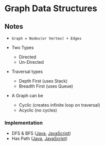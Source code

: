 # Graph Data Structures

## Notes

- `Graph = Nodes(or Vertex) + Edges`

- Two Types
  - Directed
  - Un-Directed

- Traversal types
  - Depth First (uses Stack)
  - Breadth First (uses Queue)

- A Graph can be
  - Cyclic (creates infinite loop on traversal)
  - Acyclic (no cycles)

### Implementation

- DFS & BFS ([Java](Traversal.java), [JavaScript](traversal.js))
- Has Path ([Java](HasPath.java), [JavaScript](hasPath.js))
